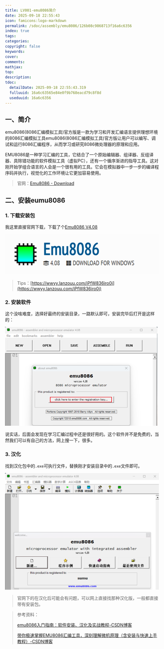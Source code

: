 ```yaml
---
title: LV001-emu8086简介
date: 2025-09-18 22:55:43
icon: famicons:logo-markdown
permalink: /sdoc/assembly/emu8086/126b08c9868713f16a6c6356
index: true
tags:
categories:
copyright: false
keywords:
cover:
comments:
mathjax:
top:
description:
tdoc:
  detailDate: 2025-09-18 22:55:43.319
  fulluuid: 16a6c63565e84e0f9b768eacd79c8f8d
  useduuid: 16a6c6356
---
```



<!-- more -->

## 一、简介

emu8086(8086汇编模拟工具)官方版是一款为学习和开发汇编语言提供理想环境的8086汇编模拟工具emu8086(8086汇编模拟工具)官方版让用户可以编写、调试和运行8086汇编程序，从而学习或研究8086微处理器的原理和应用。

EMU8086是一种学习汇编的工具，它结合了一个原始编辑器、组译器、反组译器、具除错功能的软件模拟工具（虚拟PC），还有一个循序渐进的指导工具。这对刚开始学组合语言的人会是一个很有用的工具。它会在模拟器中一步一步的编译程序码并执行，视觉化的工作环境让它更加容易使用。

> 官网：[Emu8086 - Download](https://emu8086.en.lo4d.com/windows)

## 二、安装eumu8086

### 1. 下载安装包

我这里直接官网下载，下载了个[Emu8086 V4.08](https://emu8086.en.lo4d.com/download/mirror-ls1)

![image-20250918230140561](./LV001-emu8086简介/img/image-20250918230140561.png)

> Tips：[https://wwyy.lanzouu.com/iPfW836iro0j](https://wwyy.lanzouu.com/iPfW836iro0j)

### 2. 安装软件

这个没啥难度，选择好最终的安装目录，一路默认即可，安装完毕后打开是这样的：

<img src="./LV001-emu8086简介/img/image-20250918230244319.png" alt="image-20250918230244319" style="zoom:50%;" />

说实话，后面会发现在学习汇编过程中还是很好用的。这个软件并不是免费的，当然我们可以有自己的方法，网上搜一下，很多。

### 3. 汉化

找到汉化包中的`.exe`可执行文件，替换刚才安装目录中的`.exe`文件即可。

<img src="./LV001-emu8086简介/img/image-20250918231732286.png" alt="image-20250918231732286" style="zoom:50%;" />

> 官网下的在汉化后可能会有问题，可以网上直接找那种汉化版，一般都直接带有安装包。



> 参考资料：
>
> [emu8086入门指南：软件安装、汉化及实战教程-CSDN博客](https://blog.csdn.net/qq_36528377/article/details/124989498)
>
> [带你极速掌握EMU8086汇编工具，深刻理解微机原理（含安装与快速上手教程）-CSDN博客](https://blog.csdn.net/qq_52127343/article/details/123722883)
